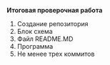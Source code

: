    **Итоговая проверочная работа**
   1. Создание репозитория
   2. Блок схема
   3. Файл README.MD
   4. Программа
   5. Не менее трех коммитов